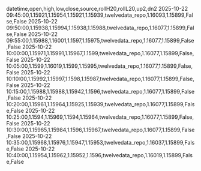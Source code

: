 datetime,open,high,low,close,source,rollH20,rollL20,up2,dn2
2025-10-22 09:45:00,1.15921,1.15954,1.15921,1.15939,twelvedata_repo,1.16093,1.15899,False,False
2025-10-22 09:50:00,1.15938,1.15994,1.15938,1.15988,twelvedata_repo,1.16077,1.15899,False,False
2025-10-22 09:55:00,1.15988,1.16001,1.1597,1.15975,twelvedata_repo,1.16077,1.15899,False,False
2025-10-22 10:00:00,1.15971,1.15991,1.15967,1.1599,twelvedata_repo,1.16077,1.15899,False,False
2025-10-22 10:05:00,1.1599,1.16019,1.1599,1.15995,twelvedata_repo,1.16077,1.15899,False,False
2025-10-22 10:10:00,1.15992,1.15997,1.1598,1.15987,twelvedata_repo,1.16077,1.15899,False,False
2025-10-22 10:15:00,1.15988,1.15988,1.15942,1.1596,twelvedata_repo,1.16077,1.15899,False,False
2025-10-22 10:20:00,1.15961,1.15964,1.15925,1.15939,twelvedata_repo,1.16077,1.15899,False,False
2025-10-22 10:25:00,1.1594,1.15969,1.1594,1.15964,twelvedata_repo,1.16077,1.15899,False,False
2025-10-22 10:30:00,1.15965,1.15984,1.1596,1.15967,twelvedata_repo,1.16077,1.15899,False,False
2025-10-22 10:35:00,1.15968,1.15976,1.15947,1.15953,twelvedata_repo,1.16037,1.15899,False,False
2025-10-22 10:40:00,1.15954,1.15962,1.15952,1.1596,twelvedata_repo,1.16019,1.15899,False,False
